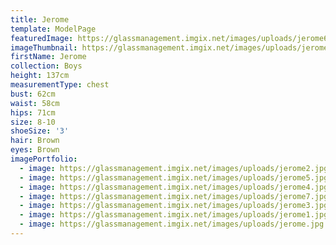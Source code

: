 ```yaml
---
title: Jerome
template: ModelPage
featuredImage: https://glassmanagement.imgix.net/images/uploads/jerome6.jpg
imageThumbnail: https://glassmanagement.imgix.net/images/uploads/jerome.jpg
firstName: Jerome
collection: Boys
height: 137cm
measurementType: chest
bust: 62cm
waist: 58cm
hips: 71cm
size: 8-10
shoeSize: '3'
hair: Brown
eyes: Brown
imagePortfolio:
  - image: https://glassmanagement.imgix.net/images/uploads/jerome2.jpg
  - image: https://glassmanagement.imgix.net/images/uploads/jerome5.jpg
  - image: https://glassmanagement.imgix.net/images/uploads/jerome4.jpg
  - image: https://glassmanagement.imgix.net/images/uploads/jerome7.jpg
  - image: https://glassmanagement.imgix.net/images/uploads/jerome3.jpg
  - image: https://glassmanagement.imgix.net/images/uploads/jerome1.jpg
  - image: https://glassmanagement.imgix.net/images/uploads/jerome.jpg
---
```


